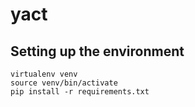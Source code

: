 # yact

## Setting up the environment

```
virtualenv venv
source venv/bin/activate
pip install -r requirements.txt
```
